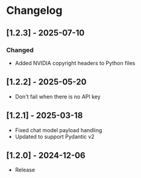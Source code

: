 # Changelog

## [1.2.3] - 2025-07-10

### Changed
- Added NVIDIA copyright headers to Python files

## [1.2.2] - 2025-05-20
- Don't fail when there is no API key

## [1.2.1] - 2025-03-18
- Fixed chat model payload handling
- Updated to support Pydantic v2

## [1.2.0] - 2024-12-06
- Release
